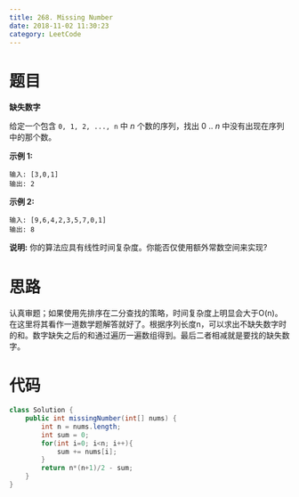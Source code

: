 ```yaml
---
title: 268. Missing Number
date: 2018-11-02 11:30:23
category: LeetCode
---
```


# 题目

**缺失数字**

给定一个包含 `0, 1, 2, ..., n` 中 *n* 个数的序列，找出 0 .. *n* 中没有出现在序列中的那个数。

**示例 1:**

```
输入: [3,0,1]
输出: 2
```

**示例 2:**

```
输入: [9,6,4,2,3,5,7,0,1]
输出: 8
```

**说明:**
你的算法应具有线性时间复杂度。你能否仅使用额外常数空间来实现?

# 思路

认真审题；如果使用先排序在二分查找的策略，时间复杂度上明显会大于O(n)。在这里将其看作一道数学题解答就好了。根据序列长度n，可以求出不缺失数字时的和。数字缺失之后的和通过遍历一遍数组得到。最后二者相减就是要找的缺失数字。

# 代码

```java
class Solution {
    public int missingNumber(int[] nums) {
        int n = nums.length;
        int sum = 0;
        for(int i=0; i<n; i++){
            sum += nums[i];
        }
        return n*(n+1)/2 - sum;    
    }
}
```

